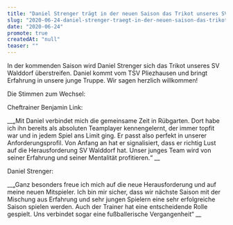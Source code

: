 ```yaml
---
title: "Daniel Strenger trägt in der neuen Saison das Trikot unseres SVW"
slug: "2020-06-24-daniel-strenger-traegt-in-der-neuen-saison-das-trikot-unseres-svw"
date: "2020-06-24"
promote: true
createdAt: "null"
teaser: ""
---
```

<p class="MsoNoSpacing">In der kommenden Saison wird Daniel Strenger sich das Trikot unseres SV Walddorf überstreifen. Daniel kommt vom TSV Pliezhausen und bringt Erfahrung in unsere junge Truppe. Wir sagen herzlich willkommen!


<p class="MsoNoSpacing">Die Stimmen zum Wechsel:


<p class="MsoNoSpacing">Cheftrainer Benjamin Link:


<p class="MsoNoSpacing"> __„Mit Daniel verbindet mich die gemeinsame Zeit in Rübgarten. Dort habe ich ihn bereits als absoluten Teamplayer kennengelernt, der immer topfit war und in jedem Spiel ans Limit ging. Er passt also perfekt in unserer Anforderungsprofil. Von Anfang an hat er signalisiert, dass er richtig Lust auf die Herausforderung SV Walddorf hat. Unser junges Team wird von seiner Erfahrung und seiner Mentalität profitieren.“ __


<p class="MsoNoSpacing">Daniel Strenger:


<p class="MsoNoSpacing"> __„Ganz besonders freue ich mich auf die neue Herausforderung und auf meine neuen Mitspieler. Ich bin mir sicher, dass wir nächste Saison mit der Mischung aus Erfahrung und sehr jungen Spielern eine sehr erfolgreiche Saison spielen werden. Auch der Trainer hat eine entscheidende Rolle gespielt. Uns verbindet sogar eine fußballerische Vergangenheit“ __

